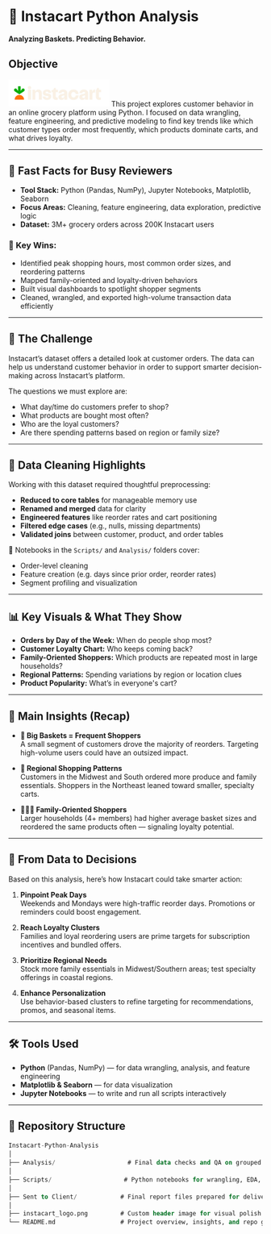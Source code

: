 # 🛒 Instacart Python Analysis

**Analyzing Baskets. Predicting Behavior.**

## Objective
<img src="instacart_logo.png" alt="Instacart Logo" width="200">
This project explores customer behavior in an online grocery platform using Python. I focused on data wrangling, feature engineering, and predictive modeling to find key trends like which customer types order most frequently, which products dominate carts, and what drives loyalty.

---

## 🚀 Fast Facts for Busy Reviewers

- **Tool Stack:** Python (Pandas, NumPy), Jupyter Notebooks, Matplotlib, Seaborn  
- **Focus Areas:** Cleaning, feature engineering, data exploration, predictive logic  
- **Dataset:** 3M+ grocery orders across 200K Instacart users  

### 🔑 Key Wins:
- Identified peak shopping hours, most common order sizes, and reordering patterns  
- Mapped family-oriented and loyalty-driven behaviors  
- Built visual dashboards to spotlight shopper segments  
- Cleaned, wrangled, and exported high-volume transaction data efficiently

---

## 🎯 The Challenge

Instacart’s dataset offers a detailed look at customer orders. The data can help us understand customer behavior in order to support smarter decision-making across Instacart’s platform.

The questions we must explore are:
- What day/time do customers prefer to shop?
- What products are bought most often?
- Who are the loyal customers?
- Are there spending patterns based on region or family size?

---

## 🧼 Data Cleaning Highlights

Working with this dataset required thoughtful preprocessing:
- **Reduced to core tables** for manageable memory use  
- **Renamed and merged** data for clarity  
- **Engineered features** like reorder rates and cart positioning  
- **Filtered edge cases** (e.g., nulls, missing departments)  
- **Validated joins** between customer, product, and order tables  

📁 Notebooks in the `Scripts/` and `Analysis/` folders cover:
- Order-level cleaning  
- Feature creation (e.g. days since prior order, reorder rates)  
- Segment profiling and visualization

---

## 📊 Key Visuals & What They Show

- **Orders by Day of the Week:** When do people shop most?
- **Customer Loyalty Chart:** Who keeps coming back?
- **Family-Oriented Shoppers:** Which products are repeated most in large households?
- **Regional Patterns:** Spending variations by region or location clues  
- **Product Popularity:** What’s in everyone's cart?

---

## 🧠 Main Insights (Recap)

- **🧺 Big Baskets = Frequent Shoppers**  
  A small segment of customers drove the majority of reorders. Targeting high-volume users could have an outsized impact.

- **📍 Regional Shopping Patterns**  
  Customers in the Midwest and South ordered more produce and family essentials. Shoppers in the Northeast leaned toward smaller, specialty carts.

- **👨‍👩‍👧 Family-Oriented Shoppers**  
  Larger households (4+ members) had higher average basket sizes and reordered the same products often — signaling loyalty potential.

---

## 💼 From Data to Decisions
Based on this analysis, here’s how Instacart could take smarter action:

1. **Pinpoint Peak Days**  
  Weekends and Mondays were high-traffic reorder days. Promotions or reminders could boost engagement.

2. **Reach Loyalty Clusters**  
  Families and loyal reordering users are prime targets for subscription incentives and bundled offers.

3. **Prioritize Regional Needs**  
  Stock more family essentials in Midwest/Southern areas; test specialty offerings in coastal regions.

4. **Enhance Personalization**  
  Use behavior-based clusters to refine targeting for recommendations, promos, and seasonal items.

---

## 🛠️ Tools Used

- **Python** (Pandas, NumPy) — for data wrangling, analysis, and feature engineering  
- **Matplotlib & Seaborn** — for data visualization  
- **Jupyter Notebooks** — to write and run all scripts interactively 

---

## 📁 Repository Structure

```sql
Instacart-Python-Analysis
│
├── Analysis/                    # Final data checks and QA on grouped results
│
├── Scripts/                    # Python notebooks for wrangling, EDA, visuals
│
├── Sent to Client/            # Final report files prepared for delivery
│
├── instacart_logo.png         # Custom header image for visual polish
└── README.md                  # Project overview, insights, and repo guide
```
